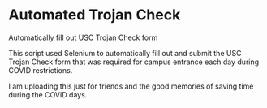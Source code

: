 # Automated Trojan Check
Automatically fill out USC Trojan Check form

This script used Selenium to automatically fill out and submit the USC Trojan Check form that was required for campus entrance each day during COVID restrictions.

I am uploading this just for friends and the good memories of saving time during the COVID days.
